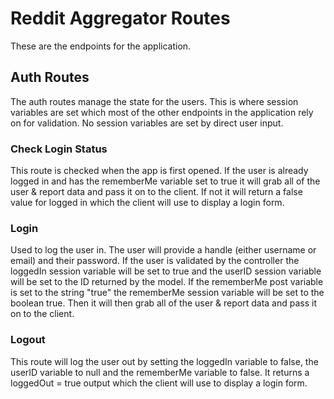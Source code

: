 # Reddit Aggregator Routes

These are the endpoints for the application.

## Auth Routes

The auth routes manage the state for the users. This is where session variables are set which most of the other endpoints in the application rely on for validation. No session variables are set by direct user input.

### Check Login Status

This route is checked when the app is first opened. If the user is already logged in and has the rememberMe variable set to true it will grab all of the user & report data and pass it on to the client. If not it will return a false value for logged in which the client will use to display a login form.

### Login

Used to log the user in. The user will provide a handle (either username or email) and their password. If the user is validated by the controller the loggedIn session variable will be set to true and the userID session variable will be set to the ID returned by the model. If the rememberMe post variable is set to the string "true" the rememberMe session variable will be set to the boolean true. Then it will then grab all of the user & report data and pass it on to the client.

### Logout

This route will log the user out by setting the loggedIn variable to false, the userID variable to null and the rememberMe variable to false. It returns a loggedOut = true output which the client will use to display a login form.

